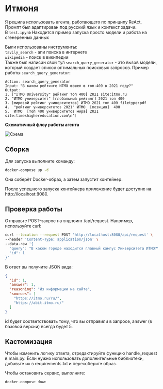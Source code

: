 # Итмоня  
Я решила использовать агента, работающего по принципу ReAct. Промпт был адаптирован под русский язык и контекст задачи.  
В `test.ipynb` Находится пример запуска просто модели и работа на сгенеренных данных  

Были использованы инструменты:  
`tavily_search` - апи поиска в интернете  
`wikipedia` - поиск в википедии  
Также был написан свой тул `search_query_generator` - это вызов модели, который создает список оптимальных поисковых запросов.
Пример работы `search_query_generator`:  
```
Action: search_query_generator
Input: "В каком рейтинге ИТМО вошел в топ-400 в 2021 году?"
Output:
1. ["ITMO University" рейтинг топ 400] 2021 site:itmo.ru
2. "ИТМО университет" [глобальный рейтинг] 2021 топ 400
3. [мировой рейтинг университетов] ИТМО 2021 топ 400 filetype:pdf
4.  "рейтинг университетов 2021" ИТМО  [позиция]  400
5.  ИТМО  [топ 400 университетов мира] 2021  site:timeshighereducation.com\n']
```

**Схематичный флоу работы агента**

![Схема](https://i.ibb.co/tP1Ry4T6/image.png)

## Сборка
Для запуска выполните команду:

```bash
docker-compose up -d
```
Она соберёт Docker-образ, а затем запустит контейнер.

После успешного запуска контейнера приложение будет доступно на http://localhost:8080.

## Проверка работы
Отправьте POST-запрос на эндпоинт /api/request. Например, используйте curl:

```bash
curl --location --request POST 'http://localhost:8080/api/request' \
--header 'Content-Type: application/json' \
--data-raw '{
  "query": "В каком городе находится главный кампус Университета ИТМО?\n1. Москва\n2. Санкт-Петербург\n3. Екатеринбург\n4. Нижний Новгород",
  "id": 1
}'
```
В ответ вы получите JSON вида:

```json
{
  "id": 1,
  "answer": 1,
  "reasoning": "Из информации на сайте",
  "sources": [
    "https://itmo.ru/ru/",
    "https://abit.itmo.ru/"
  ]
}
```

id будет соответствовать тому, что вы отправили в запросе,
answer (в базовой версии) всегда будет 5.
## Кастомизация
Чтобы изменить логику ответа, отредактируйте функцию handle_request в main.py.
Если нужно использовать дополнительные библиотеки, добавьте их в requirements.txt и пересоберите образ.


Чтобы остановить сервис, выполните:

```bash
docker-compose down
```
